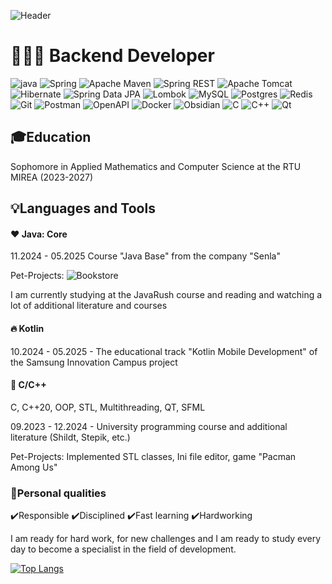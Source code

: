 ![Header](assets/aboutGIF.gif)

# 👨🏻‍💻 Backend Developer

![java](https://img.shields.io/badge/Java-%23ED8B00.svg?&style=for-the-badge&logo=openjdk&logoColor=white)
![Spring](https://img.shields.io/badge/Spring-6DB33F?style=for-the-badge&logo=spring&logoColor=white)
![Apache Maven](https://img.shields.io/badge/Apache%20Maven-C71A36?style=for-the-badge&logo=Apache%20Maven&logoColor=white)
![Spring REST](https://img.shields.io/badge/Spring%20REST-6DB33F?style=for-the-badge&logo=spring&logoColor=fff)
![Apache Tomcat](https://img.shields.io/badge/Apache%20Tomcat-F8DC75?style=for-the-badge&logo=apachetomcat&logoColor=000)
![Hibernate](https://img.shields.io/badge/Hibernate-59666C?style=for-the-badge&logo=Hibernate&logoColor=white)
![Spring Data JPA](https://img.shields.io/badge/Spring%20Data%20JPA-6DB33F?style=for-the-badge&logo=spring&logoColor=fff)
![Lombok](https://img.shields.io/badge/lombok-green?style=for-the-badge&logo=flask&logoColor=white)
![MySQL](https://img.shields.io/badge/mysql-4479A1.svg?style=for-the-badge&logo=mysql&logoColor=white)
![Postgres](https://img.shields.io/badge/postgres-%23316192.svg?style=for-the-badge&logo=postgresql&logoColor=white)
![Redis](https://img.shields.io/badge/redis-%23DD0031.svg?style=for-the-badge&logo=redis&logoColor=white)
![Git](https://img.shields.io/badge/git-%23F05033.svg?style=for-the-badge&logo=git&logoColor=white)
![Postman](https://img.shields.io/badge/Postman-FF6C37?style=for-the-badge&logo=postman&logoColor=fff)
![OpenAPI](https://img.shields.io/badge/OpenAPI-000000?style=for-the-badge&logo=openapiinitiative&logoColor=white)
![Docker](https://img.shields.io/badge/docker-%230db7ed.svg?style=for-the-badge&logo=docker&logoColor=white)
![Obsidian](https://img.shields.io/badge/Obsidian-%23483699.svg?style=for-the-badge&logo=obsidian&logoColor=white)
![C](https://img.shields.io/badge/C-A8B9CC?style=for-the-badge&logo=c&logoColor=000)
![C++](https://img.shields.io/badge/C++-00599C?style=for-the-badge&logo=cplusplus&logoColor=fff)
![Qt](https://img.shields.io/badge/Qt-41CD52?style=for-the-badge&logo=qt&logoColor=fff)

## 🎓Education
Sophomore in Applied Mathematics and Computer Science at the RTU MIREA (2023-2027)

## 💡Languages and Tools

#### ❤️ Java: Core
11.2024 - 05.2025 Course "Java Base" from the company "Senla"

Pet-Projects: ![Bookstore](https://github.com/nemk0ff/SenlaCourse/tree/main/4)

I am currently studying at the JavaRush course and reading and watching a lot of additional literature and courses
#### 🔥 Kotlin
10.2024 - 05.2025 - The educational track "Kotlin Mobile Development" of the Samsung Innovation Campus project
#### 🧠 C/C++
C, C++20, OOP, STL, Multithreading, QT, SFML

09.2023 - 12.2024 - University programming course and additional literature (Shildt, Stepik, etc.)

Pet-Projects: Implemented STL classes, Ini file editor, game "Pacman Among Us" 

### 💪Personal qualities
✔️Responsible ✔️Disciplined ✔️Fast learning ✔️Hardworking

I am ready for hard work, for new challenges and I am ready to study every day to become a specialist in the field of development.

[![Top Langs](https://github-readme-stats.vercel.app/api/top-langs/?username=nemk0ff&layout=compact)](https://github.com/nemk0ff/github-readme-stats)

